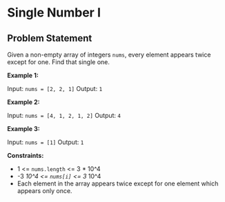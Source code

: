 # Single Number I

## Problem Statement

Given a non-empty array of integers `nums`, every element appears twice except for one. Find that single one.

**Example 1:**

Input: `nums = [2, 2, 1]`
Output: `1`

**Example 2:**

Input: `nums = [4, 1, 2, 1, 2]`
Output: `4`

**Example 3:**

Input: `nums = [1]`
Output: `1`

**Constraints:**

- 1 <= `nums.length` <= 3 \* 10^4
- -3 _10^4 <= `nums[i]` <= 3_ 10^4
- Each element in the array appears twice except for one element which appears only once.
